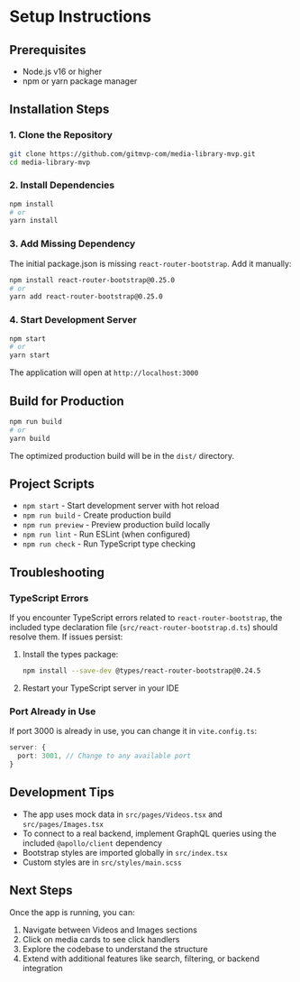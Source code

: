 # Setup Instructions

## Prerequisites

- Node.js v16 or higher
- npm or yarn package manager

## Installation Steps

### 1. Clone the Repository

```bash
git clone https://github.com/gitmvp-com/media-library-mvp.git
cd media-library-mvp
```

### 2. Install Dependencies

```bash
npm install
# or
yarn install
```

### 3. Add Missing Dependency

The initial package.json is missing `react-router-bootstrap`. Add it manually:

```bash
npm install react-router-bootstrap@0.25.0
# or
yarn add react-router-bootstrap@0.25.0
```

### 4. Start Development Server

```bash
npm start
# or
yarn start
```

The application will open at `http://localhost:3000`

## Build for Production

```bash
npm run build
# or
yarn build
```

The optimized production build will be in the `dist/` directory.

## Project Scripts

- `npm start` - Start development server with hot reload
- `npm run build` - Create production build
- `npm run preview` - Preview production build locally
- `npm run lint` - Run ESLint (when configured)
- `npm run check` - Run TypeScript type checking

## Troubleshooting

### TypeScript Errors

If you encounter TypeScript errors related to `react-router-bootstrap`, the included type declaration file (`src/react-router-bootstrap.d.ts`) should resolve them. If issues persist:

1. Install the types package:
   ```bash
   npm install --save-dev @types/react-router-bootstrap@0.24.5
   ```

2. Restart your TypeScript server in your IDE

### Port Already in Use

If port 3000 is already in use, you can change it in `vite.config.ts`:

```typescript
server: {
  port: 3001, // Change to any available port
}
```

## Development Tips

- The app uses mock data in `src/pages/Videos.tsx` and `src/pages/Images.tsx`
- To connect to a real backend, implement GraphQL queries using the included `@apollo/client` dependency
- Bootstrap styles are imported globally in `src/index.tsx`
- Custom styles are in `src/styles/main.scss`

## Next Steps

Once the app is running, you can:

1. Navigate between Videos and Images sections
2. Click on media cards to see click handlers
3. Explore the codebase to understand the structure
4. Extend with additional features like search, filtering, or backend integration
